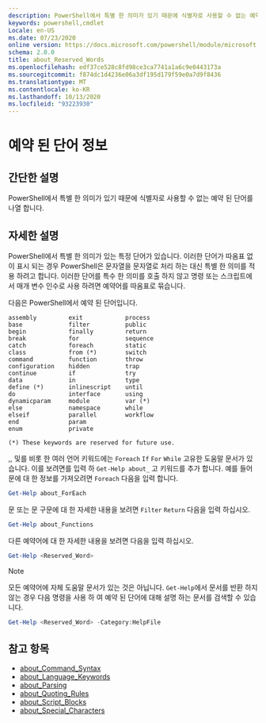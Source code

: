 ```yaml
---
description: PowerShell에서 특별 한 의미가 있기 때문에 식별자로 사용할 수 없는 예약 된 단어를 나열 합니다.
keywords: powershell,cmdlet
Locale: en-US
ms.date: 07/23/2020
online version: https://docs.microsoft.com/powershell/module/microsoft.powershell.core/about/about_reserved_words?view=powershell-7.1&WT.mc_id=ps-gethelp
schema: 2.0.0
title: about_Reserved_Words
ms.openlocfilehash: edf37ce528c8fd98ce3ca7741a1a6c9e0443173a
ms.sourcegitcommit: f874dc1d4236e06a3df195d179f59e0a7d9f8436
ms.translationtype: MT
ms.contentlocale: ko-KR
ms.lasthandoff: 10/13/2020
ms.locfileid: "93223930"
---
```

# <a name="about-reserved-words"></a>예약 된 단어 정보

## <a name="short-description"></a>간단한 설명
PowerShell에서 특별 한 의미가 있기 때문에 식별자로 사용할 수 없는 예약 된 단어를 나열 합니다.

## <a name="long-description"></a>자세한 설명

PowerShell에서 특별 한 의미가 있는 특정 단어가 있습니다. 이러한 단어가 따옴표 없이 표시 되는 경우 PowerShell은 문자열을 문자열로 처리 하는 대신 특별 한 의미를 적용 하려고 합니다. 이러한 단어를 특수 한 의미를 호출 하지 않고 명령 또는 스크립트에서 매개 변수 인수로 사용 하려면 예약어를 따옴표로 묶습니다.

다음은 PowerShell에서 예약 된 단어입니다.

```
assembly         exit            process
base             filter          public
begin            finally         return
break            for             sequence
catch            foreach         static
class            from (*)        switch
command          function        throw
configuration    hidden          trap
continue         if              try
data             in              type
define (*)       inlinescript    until
do               interface       using
dynamicparam     module          var (*)
else             namespace       while
elseif           parallel        workflow
end              param
enum             private

(*) These keywords are reserved for future use.
```

,, 및를 비롯 한 여러 언어 키워드에는 `Foreach` `If` `For` `While` 고유한 도움말 문서가 있습니다. 이를 보려면를 입력 하 `Get-Help about_` 고 키워드를 추가 합니다. 예를 들어 문에 대 한 정보를 가져오려면 `Foreach` 다음을 입력 합니다.

```powershell
Get-Help about_ForEach
```

문 또는 문 구문에 대 한 자세한 내용을 보려면 `Filter` `Return` 다음을 입력 하십시오.

```powershell
Get-Help about_Functions
```

다른 예약어에 대 한 자세한 내용을 보려면 다음을 입력 하십시오.

```powershell
Get-Help <Reserved_Word>
```

> [!NOTE]
> 모든 예약어에 자체 도움말 문서가 있는 것은 아닙니다. `Get-Help`에서 문서를 반환 하지 않는 경우 다음 명령을 사용 하 여 예약 된 단어에 대해 설명 하는 문서를 검색할 수 있습니다.
>
> ```powershell
> Get-Help <Reserved_Word> -Category:HelpFile
> ```

## <a name="see-also"></a>참고 항목

- [about_Command_Syntax](about_Command_Syntax.md)
- [about_Language_Keywords](about_Language_Keywords.md)
- [about_Parsing](about_Parsing.md)
- [about_Quoting_Rules](about_Quoting_Rules.md)
- [about_Script_Blocks](about_Script_Blocks.md)
- [about_Special_Characters](about_Special_Characters.md)
